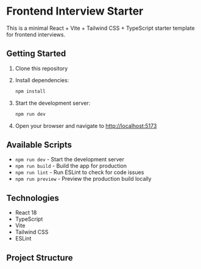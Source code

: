 # Frontend Interview Starter

This is a minimal React + Vite + Tailwind CSS + TypeScript starter template for frontend interviews.

## Getting Started

1. Clone this repository
2. Install dependencies:

   ```bash
   npm install
   ```

3. Start the development server:

   ```bash
   npm run dev
   ```

4. Open your browser and navigate to <http://localhost:5173>

## Available Scripts

- `npm run dev` - Start the development server
- `npm run build` - Build the app for production
- `npm run lint` - Run ESLint to check for code issues
- `npm run preview` - Preview the production build locally

## Technologies

- React 18
- TypeScript
- Vite
- Tailwind CSS
- ESLint

## Project Structure
